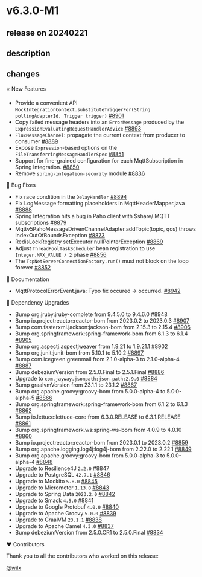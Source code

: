 # v6.3.0-M1

## release on 20240221

## description

## changes

⭐ New Features

* Provide a convenient API <code>MockIntegrationContext.substituteTriggerFor(String pollingAdapterId, Trigger trigger)</code> <a href="https://github.com/spring-projects/spring-integration/issues/8901" data-hovercard-type="issue" data-hovercard-url="/spring-projects/spring-integration/issues/8901/hovercard">#8901</a>
* Copy failed message headers into an <code>ErrorMessage</code> produced by the <code>ExpressionEvaluatingRequestHandlerAdvice</code> <a href="https://github.com/spring-projects/spring-integration/issues/8893" data-hovercard-type="issue" data-hovercard-url="/spring-projects/spring-integration/issues/8893/hovercard">#8893</a>
* <code>FluxMessageChannel</code>: propagate the current context from producer to consumer <a href="https://github.com/spring-projects/spring-integration/issues/8889" data-hovercard-type="issue" data-hovercard-url="/spring-projects/spring-integration/issues/8889/hovercard">#8889</a>
* Expose <code>Expression</code>-based options on the <code>FileTransferringMessageHandlerSpec</code> <a href="https://github.com/spring-projects/spring-integration/issues/8851" data-hovercard-type="issue" data-hovercard-url="/spring-projects/spring-integration/issues/8851/hovercard">#8851</a>
* Support for fine-grained configuration for each MqttSubscription in Spring Integration. <a href="https://github.com/spring-projects/spring-integration/issues/8850" data-hovercard-type="issue" data-hovercard-url="/spring-projects/spring-integration/issues/8850/hovercard">#8850</a>
* Remove <code>spring-integation-security</code> module <a href="https://github.com/spring-projects/spring-integration/issues/8836" data-hovercard-type="issue" data-hovercard-url="/spring-projects/spring-integration/issues/8836/hovercard">#8836</a>

🐞 Bug Fixes

* Fix race condition in the <code>DelayHandler</code> <a href="https://github.com/spring-projects/spring-integration/issues/8894" data-hovercard-type="issue" data-hovercard-url="/spring-projects/spring-integration/issues/8894/hovercard">#8894</a>
* Fix LogMessage formatting placeholders in MqttHeaderMapper.java <a href="https://github.com/spring-projects/spring-integration/pull/8888" data-hovercard-type="pull_request" data-hovercard-url="/spring-projects/spring-integration/pull/8888/hovercard">#8888</a>
* Spring Integration hits a bug in Paho client with $share/ MQTT subscriptions <a href="https://github.com/spring-projects/spring-integration/issues/8879" data-hovercard-type="issue" data-hovercard-url="/spring-projects/spring-integration/issues/8879/hovercard">#8879</a>
* Mqttv5PahoMessageDrivenChannelAdapter.addTopic(topic, qos) throws IndexOutOfBoundsException <a href="https://github.com/spring-projects/spring-integration/issues/8873" data-hovercard-type="issue" data-hovercard-url="/spring-projects/spring-integration/issues/8873/hovercard">#8873</a>
* RedisLockRegistry setExecutor nullPointerException <a href="https://github.com/spring-projects/spring-integration/issues/8869" data-hovercard-type="issue" data-hovercard-url="/spring-projects/spring-integration/issues/8869/hovercard">#8869</a>
* Adjust <code>ThreadPoolTaskScheduler</code> bean registration to use <code>Integer.MAX\_VALUE / 2</code> phase <a href="https://github.com/spring-projects/spring-integration/issues/8856" data-hovercard-type="issue" data-hovercard-url="/spring-projects/spring-integration/issues/8856/hovercard">#8856</a>
* The <code>TcpNetServerConnectionFactory.run()</code> must not block on the loop forever <a href="https://github.com/spring-projects/spring-integration/issues/8852" data-hovercard-type="issue" data-hovercard-url="/spring-projects/spring-integration/issues/8852/hovercard">#8852</a>

📔 Documentation

* MqttProtocolErrorEvent.java: Typo fix occured -> occurred. <a href="https://github.com/spring-projects/spring-integration/pull/8942" data-hovercard-type="pull_request" data-hovercard-url="/spring-projects/spring-integration/pull/8942/hovercard">#8942</a>

🔨 Dependency Upgrades

* Bump org.jruby:jruby-complete from 9.4.5.0 to 9.4.6.0 <a href="https://github.com/spring-projects/spring-integration/pull/8948" data-hovercard-type="pull_request" data-hovercard-url="/spring-projects/spring-integration/pull/8948/hovercard">#8948</a>
* Bump io.projectreactor:reactor-bom from 2023.0.2 to 2023.0.3 <a href="https://github.com/spring-projects/spring-integration/pull/8907" data-hovercard-type="pull_request" data-hovercard-url="/spring-projects/spring-integration/pull/8907/hovercard">#8907</a>
* Bump com.fasterxml.jackson:jackson-bom from 2.15.3 to 2.15.4 <a href="https://github.com/spring-projects/spring-integration/pull/8906" data-hovercard-type="pull_request" data-hovercard-url="/spring-projects/spring-integration/pull/8906/hovercard">#8906</a>
* Bump org.springframework:spring-framework-bom from 6.1.3 to 6.1.4 <a href="https://github.com/spring-projects/spring-integration/pull/8905" data-hovercard-type="pull_request" data-hovercard-url="/spring-projects/spring-integration/pull/8905/hovercard">#8905</a>
* Bump org.aspectj:aspectjweaver from 1.9.21 to 1.9.21.1 <a href="https://github.com/spring-projects/spring-integration/pull/8902" data-hovercard-type="pull_request" data-hovercard-url="/spring-projects/spring-integration/pull/8902/hovercard">#8902</a>
* Bump org.junit:junit-bom from 5.10.1 to 5.10.2 <a href="https://github.com/spring-projects/spring-integration/pull/8897" data-hovercard-type="pull_request" data-hovercard-url="/spring-projects/spring-integration/pull/8897/hovercard">#8897</a>
* Bump com.icegreen:greenmail from 2.1.0-alpha-3 to 2.1.0-alpha-4 <a href="https://github.com/spring-projects/spring-integration/pull/8887" data-hovercard-type="pull_request" data-hovercard-url="/spring-projects/spring-integration/pull/8887/hovercard">#8887</a>
* Bump debeziumVersion from 2.5.0.Final to 2.5.1.Final <a href="https://github.com/spring-projects/spring-integration/pull/8886" data-hovercard-type="pull_request" data-hovercard-url="/spring-projects/spring-integration/pull/8886/hovercard">#8886</a>
* Upgrade to <code>com.jayway.jsonpath:json-path:2.9.0</code> <a href="https://github.com/spring-projects/spring-integration/issues/8884" data-hovercard-type="issue" data-hovercard-url="/spring-projects/spring-integration/issues/8884/hovercard">#8884</a>
* Bump graalvmVersion from 23.1.1 to 23.1.2 <a href="https://github.com/spring-projects/spring-integration/pull/8867" data-hovercard-type="pull_request" data-hovercard-url="/spring-projects/spring-integration/pull/8867/hovercard">#8867</a>
* Bump org.apache.groovy:groovy-bom from 5.0.0-alpha-4 to 5.0.0-alpha-5 <a href="https://github.com/spring-projects/spring-integration/pull/8866" data-hovercard-type="pull_request" data-hovercard-url="/spring-projects/spring-integration/pull/8866/hovercard">#8866</a>
* Bump org.springframework:spring-framework-bom from 6.1.2 to 6.1.3 <a href="https://github.com/spring-projects/spring-integration/pull/8862" data-hovercard-type="pull_request" data-hovercard-url="/spring-projects/spring-integration/pull/8862/hovercard">#8862</a>
* Bump io.lettuce:lettuce-core from 6.3.0.RELEASE to 6.3.1.RELEASE <a href="https://github.com/spring-projects/spring-integration/pull/8861" data-hovercard-type="pull_request" data-hovercard-url="/spring-projects/spring-integration/pull/8861/hovercard">#8861</a>
* Bump org.springframework.ws:spring-ws-bom from 4.0.9 to 4.0.10 <a href="https://github.com/spring-projects/spring-integration/pull/8860" data-hovercard-type="pull_request" data-hovercard-url="/spring-projects/spring-integration/pull/8860/hovercard">#8860</a>
* Bump io.projectreactor:reactor-bom from 2023.0.1 to 2023.0.2 <a href="https://github.com/spring-projects/spring-integration/pull/8859" data-hovercard-type="pull_request" data-hovercard-url="/spring-projects/spring-integration/pull/8859/hovercard">#8859</a>
* Bump org.apache.logging.log4j:log4j-bom from 2.22.0 to 2.22.1 <a href="https://github.com/spring-projects/spring-integration/pull/8849" data-hovercard-type="pull_request" data-hovercard-url="/spring-projects/spring-integration/pull/8849/hovercard">#8849</a>
* Bump org.apache.groovy:groovy-bom from 5.0.0-alpha-3 to 5.0.0-alpha-4 <a href="https://github.com/spring-projects/spring-integration/pull/8848" data-hovercard-type="pull_request" data-hovercard-url="/spring-projects/spring-integration/pull/8848/hovercard">#8848</a>
* Upgrade to Resilience4J <code>2.2.0</code> <a href="https://github.com/spring-projects/spring-integration/issues/8847" data-hovercard-type="issue" data-hovercard-url="/spring-projects/spring-integration/issues/8847/hovercard">#8847</a>
* Upgrade to PostgreSQL <code>42.7.1</code> <a href="https://github.com/spring-projects/spring-integration/issues/8846" data-hovercard-type="issue" data-hovercard-url="/spring-projects/spring-integration/issues/8846/hovercard">#8846</a>
* Upgrade to Mockito <code>5.8.0</code> <a href="https://github.com/spring-projects/spring-integration/issues/8845" data-hovercard-type="issue" data-hovercard-url="/spring-projects/spring-integration/issues/8845/hovercard">#8845</a>
* Upgrade to Micrometer <code>1.13.0</code> <a href="https://github.com/spring-projects/spring-integration/issues/8843" data-hovercard-type="issue" data-hovercard-url="/spring-projects/spring-integration/issues/8843/hovercard">#8843</a>
* Upgrade to Spring Data <code>2023.2.0</code> <a href="https://github.com/spring-projects/spring-integration/issues/8842" data-hovercard-type="issue" data-hovercard-url="/spring-projects/spring-integration/issues/8842/hovercard">#8842</a>
* Upgrade to Smack <code>4.5.0</code> <a href="https://github.com/spring-projects/spring-integration/issues/8841" data-hovercard-type="issue" data-hovercard-url="/spring-projects/spring-integration/issues/8841/hovercard">#8841</a>
* Upgrade to Google Protobuf <code>4.0.0</code> <a href="https://github.com/spring-projects/spring-integration/issues/8840" data-hovercard-type="issue" data-hovercard-url="/spring-projects/spring-integration/issues/8840/hovercard">#8840</a>
* Upgrade to Apache Groovy <code>5.0.0</code> <a href="https://github.com/spring-projects/spring-integration/issues/8839" data-hovercard-type="issue" data-hovercard-url="/spring-projects/spring-integration/issues/8839/hovercard">#8839</a>
* Upgrade to GraalVM <code>23.1.1</code> <a href="https://github.com/spring-projects/spring-integration/issues/8838" data-hovercard-type="issue" data-hovercard-url="/spring-projects/spring-integration/issues/8838/hovercard">#8838</a>
* Upgrade to Apache Camel <code>4.3.0</code> <a href="https://github.com/spring-projects/spring-integration/issues/8837" data-hovercard-type="issue" data-hovercard-url="/spring-projects/spring-integration/issues/8837/hovercard">#8837</a>
* Bump debeziumVersion from 2.5.0.CR1 to 2.5.0.Final <a href="https://github.com/spring-projects/spring-integration/pull/8834" data-hovercard-type="pull_request" data-hovercard-url="/spring-projects/spring-integration/pull/8834/hovercard">#8834</a>

❤️ Contributors

Thank you to all the contributors who worked on this release:

<a class="user-mention notranslate" data-hovercard-type="user" data-hovercard-url="/users/wilx/hovercard" data-octo-click="hovercard-link-click" data-octo-dimensions="link_type:self" href="https://github.com/wilx">@wilx</a>

